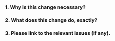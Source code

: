 <!--
Thank you for contributing to UVDesk! Please fill out this description template to help us to process your pull request.
-->

### 1. Why is this change necessary?


### 2. What does this change do, exactly?


### 3. Please link to the relevant issues (if any).

